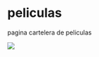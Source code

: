 # peliculas
pagina cartelera de peliculas

![](
https://www.google.com/url?sa=i&url=https%3A%2F%2Fwww.esdesignbarcelona.com%2Factualidad%2Fdiseno-publicitario%2Fla-direccion-de-arte-en-teatro-y-sus-diferencias-con-el-cine&psig=AOvVaw07XgpP16M4bBee9WksC4qd&ust=1652999207223000&source=images&cd=vfe&ved=0CAwQjRxqFwoTCNCgoYuM6vcCFQAAAAAdAAAAABAD)
